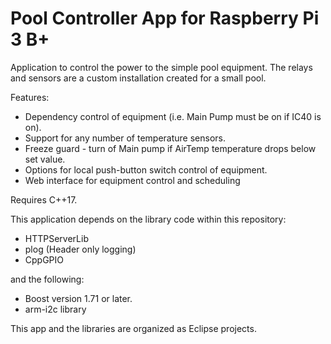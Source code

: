 # Pool Controller App for Raspberry Pi 3 B+

Application to control the power to the simple pool equipment. 
The relays and sensors are a custom installation created for a 
small pool.

Features:
* Dependency control of equipment (i.e. Main Pump must be on if IC40 is on).
* Support for any number of temperature sensors.
* Freeze guard - turn of Main pump if AirTemp temperature drops below set value.
* Options for local push-button switch control of equipment.
* Web interface for equipment control and scheduling


Requires C++17.

This application depends on the library code within this repository:
* HTTPServerLib
* plog (Header only logging)
* CppGPIO

and the following:

* Boost version 1.71 or later.
* arm-i2c library

This app and the libraries are organized as Eclipse projects.

